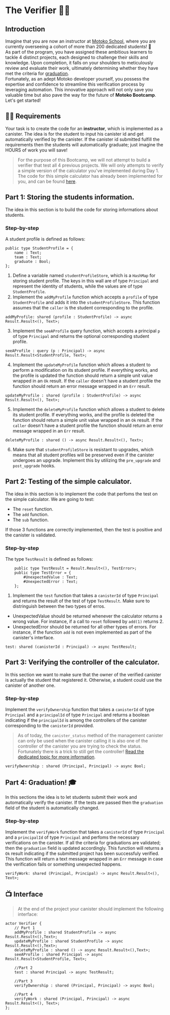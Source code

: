 # The Verifier 👨‍🏫
## Introduction
Imagine that you are now an instructor at [Motoko School](https://twitter.com/MotokoSchool), where you are currently overseeing a cohort of more than 200 dedicated students!  🤯 <br/>
As part of the program, you have assigned these ambitious learners to tackle 4 distinct projects, each designed to challenge their skills and knowledge. Upon completion, it falls on your shoulders to meticulously review and evaluate their work, ultimately determining whether they have met the criteria for [graduation](../../../README.MD#🎓-graduation). <br/>
Fortunately, as an adept Motoko developer yourself, you possess the expertise and confidence to streamline this verification process by leveraging automation. This innovative approach will not only save you valuable time but also pave the way for the future of **Motoko Bootcamp**. Let's get started!
## 🧑‍🏫 Requirements 
Your task is to create the code for an **instructor**, which is implemented as a canister. The idea is for the student to input his canister id and get automatically verified by the canister. If the canister id submitted fulfill the requirements then the students will automatically graduate; just imagine the HOURS of work you will save! <br/>

> For the purpose of this Bootcamp, we will not attempt to build a verifier that test all 4 previous projects. We will only attempts to verify a simple version of the calculator you've implemented during Day 1. The code for this simple calculator has already been implemented for you, and can be found [here](../project/calculator/calculator.mo).

## Part 1: Storing the students information.
The idea in this section is to build the code for storing informations about students. 
### Step-by-step
A student profile is defined as follows:
```motoko
public type StudentProfile = {
    name : Text;
    team : Text;
    graduate : Bool;
};
```
1. Define a variable named `studentProfileStore`, which is a `HashMap` for storing student profile. The keys in this wall are of type `Principal` and represent the identity of students, while the values are of type `StudentProfile`. 
2. Implement the `addMyProfile` function which accepts a `profile` of type `StudentProfile` and adds it into the `studentProfileStore`. This function assumes that the `caller` is the student corresponding to the profile.
```motoko
addMyProfile: shared (profile : StudentProfile) -> async Result.Result<(), Text>;
```
3. Implement the `seeAProfile` query function, which accepts a principal `p` of type `Principal` and returns the optional corresponding student profile.
```motoko
seeAProfile : query (p : Principal) -> async Result.Result<StudentProfile, Text>;
```
4. Implement the `updateMyProfile` function which allows a student to perform a modification on its student profile. If everything works, and the profile is updated the function should return a simple unit value wrapped in an `Ok` result. If the `caller` doesn't have a student profile the function should return an error message wrapped in an `Err` result. 
```motoko
updateMyProfile : shared (profile : StudentProfile) -> async Result.Result<(), Text>;
```
5. Implement the `deleteMyProfile` function which allows a student to delete its student profile. If everything works, and the profile is deleted the function should return a simple unit value wrapped in an `Ok` result. If the `caller` doesn't have a student profile the function should return an error message wrapped in an `Err` result. 
```motoko
deleteMyProfile : shared () -> async Result.Result<(), Text>;
```
6. Make sure that `studentProfileStore` is resistant to upgrades, which means that all student profiles will be preserved even if the canister undergoes an upgrade. Implement this by utilizing the `pre_upgrade` and `post_upgrade` hooks.
## Part 2: Testing of the simple calculator.
The idea in this section is to implement the code that perfoms the test on the simple calculator.
We are going to test: 
- The `reset` function.
- The `add` function.
- The `sub` function.

If those 3 functions are correctly implemented, then the test is positive and the canister is validated.

### Step-by-step
The type `TestResult` is defined as follows:
```motoko
    public type TestResult = Result.Result<(), TestError>;
    public type TestError = {
        #UnexpectedValue : Text;
        #UnexpectedError : Text;
    };
```

1. Implement the `test` function that takes a `canisterId` of type `Principal` and returns the result of the test of type `TestResult`. Make sure to distringuish between the two types of erros.
- UnexpectedValue should be returned whenever the calculator returns a wrong value. For instance, if a call to `reset` followed by `add(1)` returns 2.
- UnexpectedError should be returned for all other types of errors. For instance, if the function `add` is not even implemented as part of the canister's interface.
```motoko
test: shared (canisterId : Principal) -> async TestResult;
```
## Part 3: Verifying the controller of the calculator.
In this section we want to make sure that the owner of the verified canister is actually the student that registered it. Otherwise, a student could use the canister of another one.
### Step-by-step
Implement the `verifyOwnership` function that takes a `canisterId` of type `Principal` and a `principalId` of type `Principal` and returns a boolean indicating if the `principalId` is among the controllers of the canister corresponding to the `canisterId` provided.

> As of today, the `canister_status` method of the management canister can only be used when the canister calling it is also one of the controller of the canister you are trying to check the status. Fortunately there is a trick to still get the controller! [Read the dedicated topic for more information](https://forum.dfinity.org/t/getting-a-canisters-controller-on-chain/7531/17). 

```motoko
verifyOwnership : shared (Principal, Principal) -> async Bool;
```

## Part 4: Graduation! 🎓
In this sections the idea is to let students submit their work and automatically verify the canister. If the tests are passed then the `graduation` field of the student is automatically changed.
### Step-by-step
Implement the `verifyWork` function that takes a `canisterId` of type `Principal` and a `principalId` of type `Principal` and perfoms the necessary verifications on the canister. If all the criteria for graduations are validated; then the `graduation` field is updated accordingly. This function will returns  a `Ok` result indicating if the submitted project has been successfuly verified. This function will return a text message wrapped in an `Err` message in case the verification fails or something unexpected happens.

```motoko
verifyWork: shared (Principal, Principal) -> async Result.Result<(), Text>;
```

## 📺 Interface
> At the end of the project your canister should implement the following interface:
```motoko
actor Verifier {
    // Part 1
    addMyProfile : shared StudentProfile -> async Result.Result<(),Text>;
    updateMyProfile : shared StudentProfile -> async Result.Result<(),Text>;
    deleteMyProfile : shared () -> async Result.Result<(),Text>;
    seeAProfile : shared Principal -> async Result.Result<StudentProfile, Text>;

    //Part 2
    test : shared Principal -> async TestResult;

    //Part 3
    verifyOwnership : shared (Principal, Principal) -> async Bool;

    //Part 4
    verifyWork : shared (Principal, Principal) -> async Result.Result<(), Text>;
};
```
